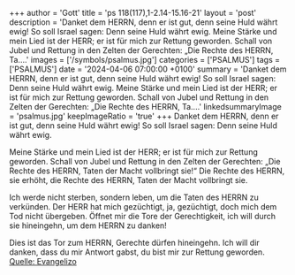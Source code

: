 +++
author = 'Gott'
title = 'ps 118(117),1-2.14-15.16-21'
layout = 'post'
description = 'Danket dem HERRN, denn er ist gut,  denn seine Huld währt ewig! So soll Israel sagen:  Denn seine Huld währt ewig.  Meine Stärke und mein Lied ist der HERR; er ist für mich zur Rettung geworden. Schall von Jubel und Rettung in den Zelten der Gerechten: „Die Rechte des HERRN, Ta....'
images = ['/symbols/psalmus.jpg']
categories = ['PSALMUS']
tags = ['PSALMUS']
date = '2024-04-06 07:00:00 +0100'
summary = 'Danket dem HERRN, denn er ist gut,  denn seine Huld währt ewig! So soll Israel sagen:  Denn seine Huld währt ewig.  Meine Stärke und mein Lied ist der HERR; er ist für mich zur Rettung geworden. Schall von Jubel und Rettung in den Zelten der Gerechten: „Die Rechte des HERRN, Ta....'
linkedsummaryImage = 'psalmus.jpg'
keepImageRatio = 'true'
+++
Danket dem HERRN, denn er ist gut, 
denn seine Huld währt ewig!
So soll Israel sagen: 
Denn seine Huld währt ewig.

Meine Stärke und mein Lied ist der HERR; er ist für mich zur Rettung geworden.
Schall von Jubel und Rettung in den Zelten der Gerechten: „Die Rechte des HERRN, Taten der Macht vollbringt sie!“ 
Die Rechte des HERRN, sie erhöht, 
die Rechte des HERRN, Taten der Macht vollbringt sie.<!--more-->

Ich werde nicht sterben, sondern leben, 
um die Taten des HERRN zu verkünden.
Der HERR hat mich gezüchtigt, ja, gezüchtigt, doch mich dem Tod nicht übergeben.
Öffnet mir die Tore der Gerechtigkeit, ich will durch sie hineingehn, um dem HERRN zu danken!

Dies ist das Tor zum HERRN, Gerechte dürfen hineingehn.
Ich will dir danken, dass du mir Antwort gabst, du bist mir zur Rettung geworden.<br> [Quelle: Evangelizo](https://evangeliumtagfuertag.org/DE/gospel)